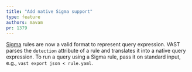 ```yaml
---
title: "Add native Sigma support"
type: feature
authors: mavam
pr: 1379
---
```


[Sigma](https://github.com/Neo23x0/sigma) rules are now a valid format to
represent query expression. VAST parses the `detection` attribute of a rule and
translates it into a native query expression. To run a query using a Sigma rule,
pass it on standard input, e.g., `vast export json < rule.yaml`.
